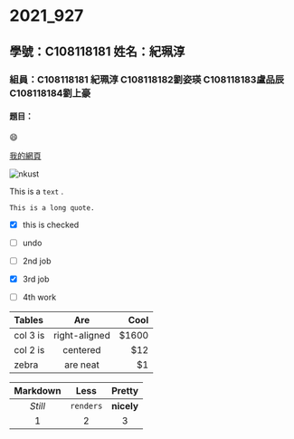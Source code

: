 # 2021_927

## 學號：C108118181 姓名：紀珮淳

### 組員：C108118181 紀珮淳 C108118182劉姿瑛 C108118183盧品辰 C108118184劉上豪

#### 題目：

:smile:

[我的網頁](https://user-images.githubusercontent.com/91454223/134865117-dbd66dad-30e4-4d55-871f-3e2b66606a5c.png)

![nkust](https://user-images.githubusercontent.com/91454223/134865117-dbd66dad-30e4-4d55-871f-3e2b66606a5c.png)

This is a `text` .

```
This is a long quote.
```

- [x] this is checked
- [ ] undo
- [ ] 2nd job
- [x] 3rd job
- [ ] 4th work


|Tables|Are|Cool|
|:-----|:----:|----:|
|col 3 is|right-aligned|$1600|
|col 2 is|centered|$12|}
|zebra|are neat|$1

|Markdown|Less|Pretty|
|:-----:|:----:|:----:|
|_Still_|`renders`|**nicely**|
|1|2|3|}
